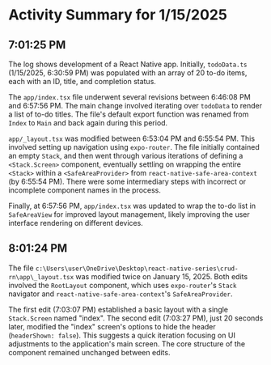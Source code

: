 # Activity Summary for 1/15/2025

## 7:01:25 PM
The log shows development of a React Native app.  Initially, `todoData.ts` (1/15/2025, 6:30:59 PM) was populated with an array of 20 to-do items, each with an ID, title, and completion status.

The `app/index.tsx` file underwent several revisions between 6:46:08 PM and 6:57:56 PM.  The main change involved iterating over `todoData` to render a list of to-do titles. The file's default export function was renamed from `Index` to `Main` and back again during this period.

`app/_layout.tsx` was modified between 6:53:04 PM and 6:55:54 PM. This involved setting up navigation using `expo-router`.  The file initially contained an empty `Stack`, and then went through various iterations of defining a `<Stack.Screen>` component, eventually settling on wrapping the entire `<Stack>` within a `<SafeAreaProvider>` from `react-native-safe-area-context`  (by 6:55:54 PM).  There were some intermediary steps with incorrect or incomplete component names in the process.

Finally, at 6:57:56 PM, `app/index.tsx` was updated to wrap the to-do list in `SafeAreaView` for improved layout management, likely improving the user interface rendering on different devices.


## 8:01:24 PM
The file `c:\Users\user\OneDrive\Desktop\react-native-series\crud-rn\app\_layout.tsx` was modified twice on January 15, 2025.  Both edits involved the `RootLayout` component, which uses `expo-router`'s `Stack` navigator and `react-native-safe-area-context`'s `SafeAreaProvider`.

The first edit (7:03:07 PM) established a basic layout with a single `Stack.Screen` named "index".  The second edit (7:03:27 PM), just 20 seconds later, modified the "index" screen's options to hide the header (`headerShown: false`).  This suggests a quick iteration focusing on UI adjustments to the application's main screen.  The core structure of the component remained unchanged between edits.
